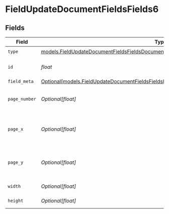 # FieldUpdateDocumentFieldsFields6


## Fields

| Field                                                                                                                                                                                | Type                                                                                                                                                                                 | Required                                                                                                                                                                             | Description                                                                                                                                                                          |
| ------------------------------------------------------------------------------------------------------------------------------------------------------------------------------------ | ------------------------------------------------------------------------------------------------------------------------------------------------------------------------------------ | ------------------------------------------------------------------------------------------------------------------------------------------------------------------------------------ | ------------------------------------------------------------------------------------------------------------------------------------------------------------------------------------ |
| `type`                                                                                                                                                                               | [models.FieldUpdateDocumentFieldsFieldsDocumentsFieldsRequestRequestBody6Type](../models/fieldupdatedocumentfieldsfieldsdocumentsfieldsrequestrequestbody6type.md)                   | :heavy_check_mark:                                                                                                                                                                   | N/A                                                                                                                                                                                  |
| `id`                                                                                                                                                                                 | *float*                                                                                                                                                                              | :heavy_check_mark:                                                                                                                                                                   | The ID of the field to update.                                                                                                                                                       |
| `field_meta`                                                                                                                                                                         | [Optional[models.FieldUpdateDocumentFieldsFieldsDocumentsFieldsRequestRequestBodyFieldMeta]](../models/fieldupdatedocumentfieldsfieldsdocumentsfieldsrequestrequestbodyfieldmeta.md) | :heavy_minus_sign:                                                                                                                                                                   | N/A                                                                                                                                                                                  |
| `page_number`                                                                                                                                                                        | *Optional[float]*                                                                                                                                                                    | :heavy_minus_sign:                                                                                                                                                                   | The page number the field will be on.                                                                                                                                                |
| `page_x`                                                                                                                                                                             | *Optional[float]*                                                                                                                                                                    | :heavy_minus_sign:                                                                                                                                                                   | The X coordinate of where the field will be placed.                                                                                                                                  |
| `page_y`                                                                                                                                                                             | *Optional[float]*                                                                                                                                                                    | :heavy_minus_sign:                                                                                                                                                                   | The Y coordinate of where the field will be placed.                                                                                                                                  |
| `width`                                                                                                                                                                              | *Optional[float]*                                                                                                                                                                    | :heavy_minus_sign:                                                                                                                                                                   | The width of the field.                                                                                                                                                              |
| `height`                                                                                                                                                                             | *Optional[float]*                                                                                                                                                                    | :heavy_minus_sign:                                                                                                                                                                   | The height of the field.                                                                                                                                                             |